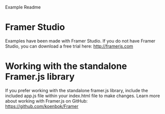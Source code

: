 Example Readme

# Framer Studio

Examples have been made with Framer Studio. If you do not have Framer Studio,
you can download a free trial here: http://framerjs.com

# Working with the standalone Framer.js library

If you prefer working with the standalone framer.js library, include
the included app.js file within your index.html file to make changes. 
Learn more about working with Framer.js on GitHub: https://github.com/koenbok/Framer

